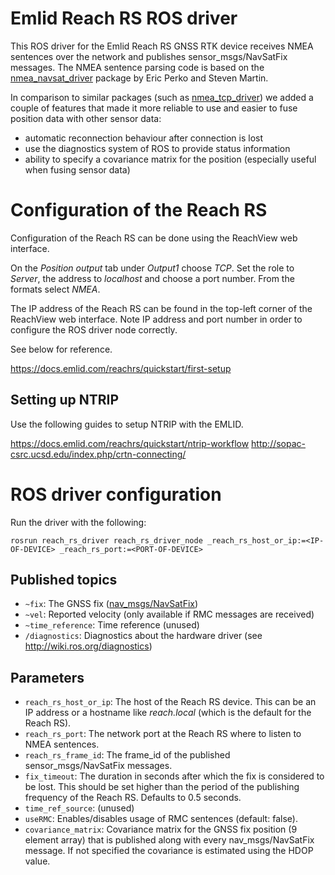 # Emlid Reach RS ROS driver

This ROS driver for the Emlid Reach RS GNSS RTK device receives NMEA sentences over the network and publishes sensor_msgs/NavSatFix messages. The NMEA sentence parsing code is based on the [nmea_navsat_driver](http://wiki.ros.org/nmea_navsat_driver) package by Eric Perko and Steven Martin.

In comparison to similar packages (such as [nmea_tcp_driver](https://github.com/CearLab/nmea_tcp_driver)) we added a couple of features that made it more reliable to use and easier to fuse position data with other sensor data:

- automatic reconnection behaviour after connection is lost
- use the diagnostics system of ROS to provide status information
- ability to specify a covariance matrix for the position (especially useful when fusing sensor data)

# Configuration of the Reach RS

Configuration of the Reach RS can be done using the ReachView web interface.

On the _Position output_ tab under _Output1_ choose _TCP_. Set the role to _Server_, the address to _localhost_ and choose a port number. From the formats select _NMEA_.

The IP address of the Reach RS can be found in the top-left corner of the ReachView web interface. Note IP address and port number in order to configure the ROS driver node correctly.

See below for reference.

https://docs.emlid.com/reachrs/quickstart/first-setup

## Setting up NTRIP

Use the following guides to setup NTRIP with the EMLID.

https://docs.emlid.com/reachrs/quickstart/ntrip-workflow
http://sopac-csrc.ucsd.edu/index.php/crtn-connecting/

# ROS driver configuration

Run the driver with the following:

`rosrun reach_rs_driver reach_rs_driver_node _reach_rs_host_or_ip:=<IP-OF-DEVICE> _reach_rs_port:=<PORT-OF-DEVICE>`

## Published topics

- `~fix`: The GNSS fix ([nav_msgs/NavSatFix](http://docs.ros.org/api/sensor_msgs/html/msg/NavSatFix.html))
- `~vel`: Reported velocity (only available if RMC messages are received)
- `~time_reference`: Time reference (unused)
- `/diagnostics`: Diagnostics about the hardware driver (see http://wiki.ros.org/diagnostics)

## Parameters

- `reach_rs_host_or_ip`: The host of the Reach RS device. This can be an IP address or a hostname like _reach.local_ (which is the default for the Reach RS).
- `reach_rs_port`: The network port at the Reach RS where to listen to NMEA sentences.
- `reach_rs_frame_id`: The frame_id of the published sensor_msgs/NavSatFix messages.
- `fix_timeout`: The duration in seconds after which the fix is considered to be lost. This should be set higher than the period of the publishing frequency of the Reach RS. Defaults to 0.5 seconds.
- `time_ref_source`: (unused)
- `useRMC`: Enables/disables usage of RMC sentences (default: false).
- `covariance_matrix`: Covariance matrix for the GNSS fix position (9 element array) that is published along with every nav_msgs/NavSatFix message. If not specified the covariance is estimated using the HDOP value.

